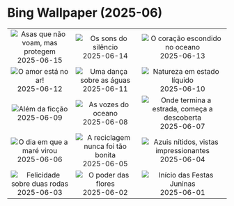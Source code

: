 # Bing Wallpaper (2025-06)

|  |  |  |
|:---:|:---:|:---:|
| ![](https://www.bing.com/th?id=OHR.RheaDad_PT-BR0280530641_400x240.jpg "Asas que não voam, mas protegem") 2025-06-15 | ![](https://www.bing.com/th?id=OHR.DolomitiEstate_PT-BR0683088540_400x240.jpg "Os sons do silêncio") 2025-06-14 | ![](https://www.bing.com/th?id=OHR.SanMiguelAzores_PT-BR2658684793_400x240.jpg "O coração escondido no oceano") 2025-06-13 |
| ![](https://www.bing.com/th?id=OHR.DiaDosNamoradosMacaws_PT-BR5812210481_400x240.jpg "O amor está no ar!") 2025-06-12 | ![](https://www.bing.com/th?id=OHR.FlamingosNamibia_PT-BR5557739797_400x240.jpg "Uma dança sobre as águas") 2025-06-11 | ![](https://www.bing.com/th?id=OHR.AerialEverglades_PT-BR5098908500_400x240.jpg "Natureza em estado líquido") 2025-06-10 |
| ![](https://www.bing.com/th?id=OHR.DubrovnikTwilight_PT-BR8704767990_400x240.jpg "Além da ficção") 2025-06-09 | ![](https://www.bing.com/th?id=OHR.StellarSeaLions_PT-BR8572574389_400x240.jpg "As vozes do oceano") 2025-06-08 | ![](https://www.bing.com/th?id=OHR.PacificCrestTrail_PT-BR2793747825_400x240.jpg "Onde termina a estrada, começa a descoberta") 2025-06-07 |
| ![](https://www.bing.com/th?id=OHR.NormandyBeach_PT-BR1029038127_400x240.jpg "O dia em que a maré virou") 2025-06-06 | ![](https://www.bing.com/th?id=OHR.OlivaresMural_PT-BR9939913943_400x240.jpg "A reciclagem nunca foi tão bonita") 2025-06-05 | ![](https://www.bing.com/th?id=OHR.CalaLuna_PT-BR9479768286_400x240.jpg "Azuis nítidos, vistas impressionantes") 2025-06-04 |
| ![](https://www.bing.com/th?id=OHR.BicyclesUtrecht_PT-BR9202088294_400x240.jpg "Felicidade sobre duas rodas") 2025-06-03 | ![](https://www.bing.com/th?id=OHR.EchinaceaButterfly_PT-BR8973487731_400x240.jpg "O poder das flores") 2025-06-02 | ![](https://www.bing.com/th?id=OHR.BeginningFestasJuninas_PT-BR8821402766_400x240.jpg "Início das Festas Juninas") 2025-06-01 |
